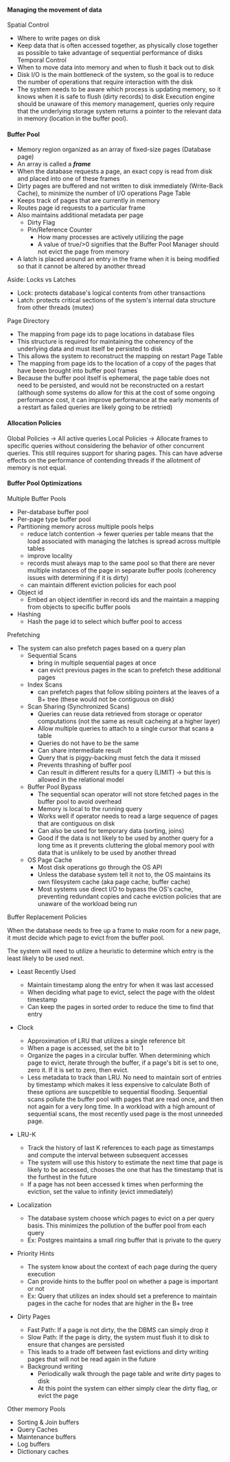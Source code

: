 #### Managing the movement of data

Spatial Control
- Where to write pages on disk
- Keep data that is often accessed together, as physically close together as possible to take advantage of sequential performance of disks
Temporal Control
- When to move data into memory and when to flush it back out to disk
- Disk I/O is the main bottleneck of the system, so the goal is to reduce the number of operations that require interaction with the disk
- The system needs to be aware which process is updating memory, so it knows when it is safe to flush (dirty records) to disk
Execution engine should be unaware of this memory management, queries only require that the underlying storage system returns a pointer to the relevant data in memory (location in the buffer pool).

#### Buffer Pool

- Memory region organized as an array of fixed-size pages (Database page)
- An array is called a ***frame***
- When the database requests a page, an exact copy is read from disk and placed into one of these frames
- Dirty pages are buffered and not written to disk immediately (Write-Back Cache), to minimize the number of I/O operations
Page Table
- Keeps track of pages that are currently in memory
- Routes page id requests to a particular frame
- Also maintains additional metadata per page
	- Dirty Flag
	- Pin/Reference Counter
		- How many processes are actively utilizing the page
		- A value of true/>0 signifies that the Buffer Pool Manager should not evict the page from memory
- A latch is placed around an entry in the frame when it is being modified so that it cannot be altered by another thread

Aside: Locks vs Latches
- Lock: protects database's logical contents from other transactions
- Latch: protects critical sections of the system's internal data structure from other threads (mutex)

Page Directory
- The mapping from page ids to page locations in database files
- This structure is required for maintaining the coherency of the underlying data and must itself be persisted to disk
- This allows the system to reconstruct the mapping on restart
Page Table
- The mapping from page ids to the location of a copy of the pages that have been brought into buffer pool frames
- Because the buffer pool itself is ephemeral, the page table does not need to be persisted, and would not be reconstructed on a restart (although some systems do allow for this at the cost of some ongoing performance cost, it can improve performance at the early moments of a restart as failed queries are likely going to be retried)

#### Allocation Policies

Global Policies -> All active queries
Local Policies -> Allocate frames to specific queries without considering the behavior of other concurrent queries. This still requires support for sharing pages. This can have adverse effects on the performance of contending threads if the allotment of memory is not equal.

#### Buffer Pool Optimizations

Multiple Buffer Pools
- Per-database buffer pool
- Per-page type buffer pool
- Partitioning memory across multiple pools helps
	- reduce latch contention -> fewer queries per table means that the load associated with managing the latches is spread across multiple tables
	- improve locality
	- records must always map to the same pool so that there are never multiple instances of the page in separate buffer pools (coherency issues with determining if it is dirty)
	- can maintain different eviction policies for each pool
- Object id
	- Embed an object identifier in record ids and the maintain a mapping from objects to specific buffer pools
- Hashing
	- Hash the page id to select which buffer pool to access

Prefetching
- The system can also prefetch pages based on a query plan
	- Sequential Scans
		- bring in multiple sequential pages at once
		- can evict previous pages in the scan to prefetch these additional pages
	- Index Scans
		- can prefetch pages that follow sibling pointers at the leaves of a B+ tree (these would not be contiguous on disk)
	- Scan Sharing (Synchronized Scans)
		- Queries can reuse data retrieved from storage or operator computations (not the same as result cacheing at a higher layer)
		- Allow multiple queries to attach to a single cursor that scans a table 
		- Queries do not have to be the same
		- Can share intermediate result
		- Query that is piggy-backing must fetch the data it missed
		- Prevents thrashing of buffer pool
		- Can result in different results for a query (LIMIT) -> but this is allowed in the relational model
	- Buffer Pool Bypass
		- The sequential scan operator will not store fetched pages in the buffer pool to avoid overhead
		- Memory is local to the running query
		- Works well if operator needs to read a large sequence of pages that are contiguous on disk
		- Can also be used for temporary data (sorting, joins)
		- Good if the data is not likely to be used by another query for a long time as it prevents cluttering the global memory pool with data that is unlikely to be used by another thread
	- OS Page Cache
		- Most disk operations go through the OS API
		- Unless the database system tell it not to, the OS maintains its own filesystem cache (aka page cache, buffer cache)
		- Most systems use direct I/O to bypass the OS's cache, preventing redundant copies and cache eviction policies that are unaware of the workload being run

Buffer Replacement Policies

When the database needs to free up a frame to make room for a new page, it must decide which page to evict from the buffer pool.

The system will need to utilize a heuristic to determine which entry is the least likely to be used next.

- Least Recently Used
	- Maintain timestamp along the entry for when it was last accessed
	- When deciding what page to evict, select the page with the oldest timestamp
	- Can keep the pages in sorted order to reduce the time to find that entry
- Clock
	- Approximation of LRU that utilizes a single reference bit
	- When a page is accessed, set the bit to 1
	- Organize the pages in a circular buffer. When determining which page to evict, iterate through the buffer, if a page's bit is set to one, zero it. If it is set to zero, then evict.
	- Less metadata to track than LRU. No need to maintain sort of entries by timestamp which makes it less expensive to calculate
Both of these options are suscpetible to sequential flooding. Sequential scans pollute the buffer pool with pages that are read once, and then not again for a very long time. In a workload with a high amount of sequential scans, the most recently used page is the most unneeded page.

- LRU-K
	- Track the history of last K references to each page as timestamps and compute the interval between subsequent accesses
	- The system will use this history to estimate the next time that page is likely to be accessed, chooses the one that has the timestamp that is the furthest in the future
	- If a page has not been accessed k times when performing the eviction, set the value to infinity (evict immediately)
- Localization
	- The database system choose which pages to evict on a per query basis. This minimizes the pollution of the buffer pool from each query
	- Ex: Postgres maintains a small ring buffer that is private to the query
- Priority Hints
	- The system know about the context of each page during the query execution
	- Can provide hints to the buffer pool on whether a page is important or not
	- Ex: Query that utilizes an index should set a preference to maintain pages in the cache for nodes that are higher in the B+ tree
- Dirty Pages
	- Fast Path: If a page is not dirty, the the DBMS can simply drop it
	- Slow Path: If the page is dirty, the system must flush it to disk to ensure that changes are persisted
	- This leads to a trade off between fast evictions and dirty writing pages that will not be read again in the future
	- Background writing
		- Periodically walk through the page table and write dirty pages to disk
		- At this point the system can either simply clear the dirty flag, or evict the page

Other memory Pools
- Sorting & Join buffers
- Query Caches
- Maintenance buffers
- Log buffers
- Dictionary caches